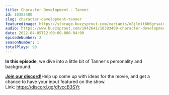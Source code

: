 ```yaml
---
title: Character Development - Tanner
id: 10383400
slug: character-development-tanner
featuredimage: https://storage.buzzsprout.com/variants/o8jlnit6h6grsaix3s6v6cr4dlbq/60854458c4d1acdf4e1c2f79c4137142d85d78e379bdafbd69bd34c85f5819ad.jpg
audio: https://www.buzzsprout.com/1942641/10383400-character-development-tanner.mp3
date: 2022-04-05T12:00:00.000-04:00
episodeNumber: 2
seasonNumber: 1
totalPlays: 98
---
```

**In this episode**, we dive into a little bit of Tanner's personality and background.   
  
[**Join our discord!**](https://discord.gg/dfvccB3SYt)Help up come up with ideas for the movie, and get a chance to have your input featured on the show.  
Link: <https://discord.gg/dfvccB3SYt>